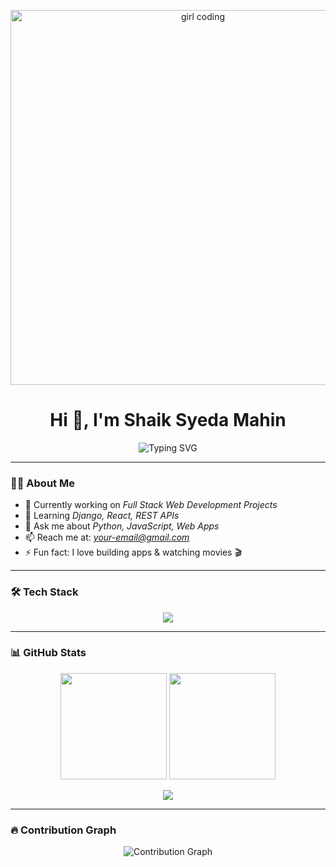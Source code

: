 <!-- Banner Girl Coding GIF -->
<p align="center">
  <img src="https://cdn.dribbble.com/users/1162077/screenshots/3848914/programmer.gif" width="600" alt="girl coding"/>
</p>

<h1 align="center">Hi 👋, I'm Shaik Syeda Mahin</h1>

<!-- Typing Animation -->
<p align="center">
  <img src="https://readme-typing-svg.herokuapp.com?font=Fira+Code&size=22&pause=1000&color=F7729F&center=true&vCenter=true&width=550&lines=Full+Stack+Developer;Python+%7C+Django+%7C+React;Always+Learning+New+Things+🚀" alt="Typing SVG" />
</p>

---

### 👩‍💻 About Me
- 🔭 Currently working on *Full Stack Web Development Projects*
- 🌱 Learning *Django, React, REST APIs*
- 💬 Ask me about *Python, JavaScript, Web Apps*
- 📫 Reach me at: *your-email@gmail.com*
- ⚡ Fun fact: I love building apps & watching movies 🎬

---

### 🛠 Tech Stack
<p align="center">
  <img src="https://skillicons.dev/icons?i=python,django,react,javascript,html,css,bootstrap,mysql,git,github,vscode&theme=dark" />
</p>

---

### 📊 GitHub Stats
<p align="center">
  <img src="https://github-readme-stats.vercel.app/api?username=Shaik8099&show_icons=true&theme=radical" height="170" />
  <img src="https://github-readme-streak-stats.herokuapp.com/?user=Shaik8099&theme=radical" height="170" />
</p>

<p align="center">
  <img src="https://github-readme-stats.vercel.app/api/top-langs/?username=Shaik8099&layout=compact&theme=radical" />
</p>

---

### 🔥 Contribution Graph
<p align="center">
  <img src="https://github-readme-activity-graph.vercel.app/graph?username=Shaik8099&theme=radical" alt="Contribution Graph"/>
</p>
